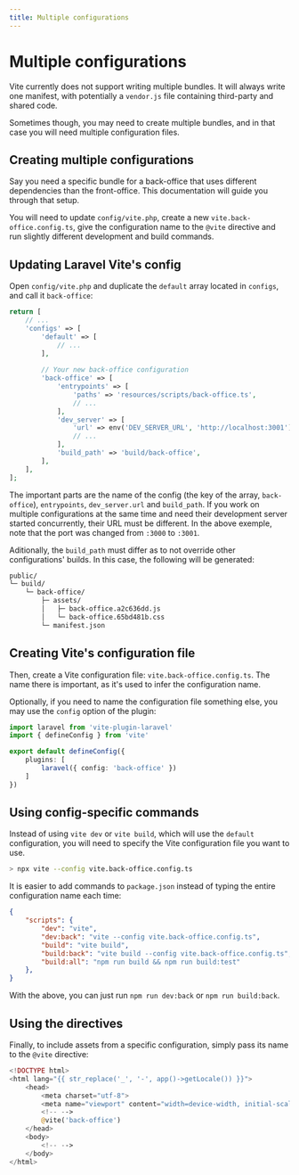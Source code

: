 ```yaml
---
title: Multiple configurations
---
```


# Multiple configurations

Vite currently does not support writing multiple bundles. It will always write one manifest, with potentially a `vendor.js` file containing third-party and shared code.

Sometimes though, you may need to create multiple bundles, and in that case you will need multiple configuration files.

## Creating multiple configurations

Say you need a specific bundle for a back-office that uses different dependencies than the front-office. This documentation will guide you through that setup.

You will need to update `config/vite.php`, create a new `vite.back-office.config.ts`, give the configuration name to the `@vite` directive and run slightly different development and build commands.

## Updating Laravel Vite's config

Open `config/vite.php` and duplicate the `default` array located in `configs`, and call it `back-office`:

```php
return [
	// ...
	'configs' => [
		'default' => [
			// ...
		],
		
		// Your new back-office configuration
		'back-office' => [
			'entrypoints' => [
				'paths' => 'resources/scripts/back-office.ts',
				// ...
			],
			'dev_server' => [
				'url' => env('DEV_SERVER_URL', 'http://localhost:3001'),
				// ...
			],
			'build_path' => 'build/back-office',
		],
	],
];
```

The important parts are the name of the config (the key of the array, `back-office`), `entrypoints`, `dev_server.url` and `build_path`. If you work on multiple configurations at the same time and need their development server started concurrently, their URL must be different. In the above exemple, note that the port was changed from `:3000` to `:3001`.

Aditionally, the `build_path` must differ as to not override other configurations' builds. In this case, the following will be generated:

```md
public/
└─ build/
	└─ back-office/
		├─ assets/
		│	├─ back-office.a2c636dd.js
		│	└─ back-office.65bd481b.css
		└─ manifest.json
```

## Creating Vite's configuration file

Then, create a Vite configuration file: `vite.back-office.config.ts`. The name there is important, as it's used to infer the configuration name. 

Optionally, if you need to name the configuration file something else, you may use the `config` option of the plugin:

```ts
import laravel from 'vite-plugin-laravel'
import { defineConfig } from 'vite'

export default defineConfig({
	plugins: [
		laravel({ config: 'back-office' })
	]
})
```

## Using config-specific commands

Instead of using `vite dev` or `vite build`, which will use the `default` configuration, you will need to specify the Vite configuration file you want to use.

```sh
> npx vite --config vite.back-office.config.ts
```

It is easier to add commands to `package.json` instead of typing the entire configuration name each time:

```json
{
	"scripts": {
		"dev": "vite",
		"dev:back": "vite --config vite.back-office.config.ts",
		"build": "vite build",
		"build:back": "vite build --config vite.back-office.config.ts",
		"build:all": "npm run build && npm run build:test"
	},
}
```

With the above, you can just run `npm run dev:back` or `npm run build:back`.

## Using the directives

Finally, to include assets from a specific configuration, simply pass its name to the `@vite` directive:

```php
<!DOCTYPE html>
<html lang="{{ str_replace('_', '-', app()->getLocale()) }}">
	<head>
		<meta charset="utf-8">
		<meta name="viewport" content="width=device-width, initial-scale=1">
		<!-- -->
		@vite('back-office')
	</head>
	<body>
		<!-- -->
	</body>
</html>
```
